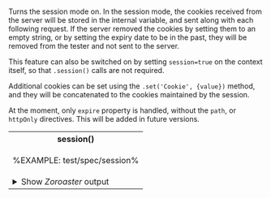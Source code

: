 ```### session => Tester
```

Turns the session mode on. In the session mode, the cookies received from the server will be stored in the internal variable, and sent along with each following request. If the server removed the cookies by setting them to an empty string, or by setting the expiry date to be in the past, they will be removed from the tester and not sent to the server.

This feature can also be switched on by setting `session=true` on the context itself, so that `.session()` calls are not required.

Additional cookies can be set using the `.set('Cookie', {value})` method, and they will be concatenated to the cookies maintained by the session.

At the moment, only `expire` property is handled, without the `path`, or `httpOnly` directives. This will be added in future versions.

<table>
<tr><th colspan="2">session()</th></tr>
<!-- block-start -->
<tr><td>

%EXAMPLE: test/spec/session%
</td>
</tr>
<tr><td colspan="2">

<details><summary>
Show <em>Zoroaster</em> output
</summary>

%FORK node_modules/.bin/zoroaster test/spec/session.js -a%
</details>
</td></tr>
</table>